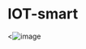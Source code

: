 # IOT-smart
<![image](https://user-images.githubusercontent.com/85771139/224497120-8ba15ed5-b9ee-4241-91f0-92a85a4f1e69.png)
